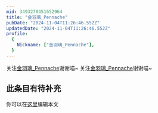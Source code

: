 ```yaml
---
mid: 3493270451652964
title: "金羽璃_Pennache"
pubDate: "2024-11-04T11:26:46.552Z"
updatedDate: "2024-11-04T11:26:46.552Z"
profile:
  {
    Nickname: ["金羽璃_Pennache"],
  }
---
```


关注[金羽璃_Pennache](https://space.bilibili.com/3493270451652964)谢谢喵~ 关注[金羽璃_Pennache](https://space.bilibili.com/3493270451652964)谢谢喵~

## 此条目有待补充
你可以在[这里](https://github.com/Yuhanawa/VTuber.ICU/edit/master/src/content/v/金羽璃_Pennache/index.md)编辑本文
